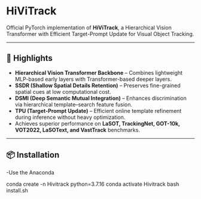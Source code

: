 # HiViTrack

Official PyTorch implementation of **HiViTrack**, a Hierarchical Vision Transformer with Efficient Target-Prompt Update for Visual Object Tracking.  

---

## 🔑 Highlights

- **Hierarchical Vision Transformer Backbone** – Combines lightweight MLP-based early layers with Transformer-based deeper layers.  
- **SSDR (Shallow Spatial Details Retention)** – Preserves fine-grained spatial cues at low computational cost.  
- **DSMI (Deep Semantic Mutual Integration)** – Enhances discrimination via hierarchical template–search feature fusion.  
- **TPU (Target-Prompt Update)** – Efficient online template refinement during inference without heavy optimization.  
- Achieves superior performance on **LaSOT, TrackingNet, GOT-10k, VOT2022, LaSOText, and VastTrack** benchmarks.  

---

## 📦 Installation

-Use the Anaconda

  conda create -n Hivitrack python=3.7.16
  conda activate Hivitrack
  bash install.sh

